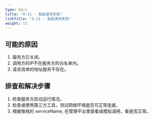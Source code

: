 ```yaml
---
type: docs
title: "4-11 - 发起请求失败"
linkTitle: "4-11 - 发起请求失败"
weight: 11
---
```


## 可能的原因

1. 服务方已关闭。
2. 调用方的IP不在服务方的白名单内。 
3. 请求具体的地址服务不存在。

## 排查和解决步骤

1. 检查服务方启动运行情况。
2. 检查或使用第三方工具，测试网络环境是否可正常连接。
3. 根据堆栈的 serviceName, 在管理平台里查看或模拟调用，看是否正常。

<p style="margin-top: 11rem;"> </p>